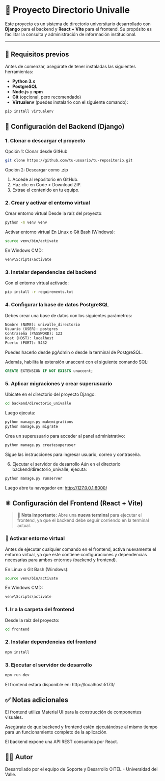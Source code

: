 # 📘 Proyecto Directorio Univalle

Este proyecto es un sistema de directorio universitario desarrollado con **Django** para el backend y **React + Vite** para el frontend. Su propósito es facilitar la consulta y administración de información institucional.

---

## 🧰 Requisitos previos

Antes de comenzar, asegúrate de tener instaladas las siguientes herramientas:

- **Python 3.x**
- **PostgreSQL**
- **Node.js** y **npm**
- **Git** (opcional, pero recomendado)
- **Virtualenv** (puedes instalarlo con el siguiente comando):
```bash
pip install virtualenv
```

## 🚀 Configuración del Backend (Django)
### 1. Clonar o descargar el proyecto
Opción 1: Clonar desde GitHub
```bash
git clone https://github.com/tu-usuario/tu-repositorio.git
```

Opción 2: Descargar como .zip
1. Accede al repositorio en GitHub.
2. Haz clic en Code > Download ZIP.
3. Extrae el contenido en tu equipo.

### 2. Crear y activar el entorno virtual
Crear entorno virtual
Desde la raíz del proyecto:
```bash
python -m venv venv
```

Activar entorno virtual
En Linux o Git Bash (Windows):
```bash
source venv/bin/activate
```

En Windows CMD:
```cmd
venv\Scripts\activate
```

### 3. Instalar dependencias del backend
Con el entorno virtual activado:
```bash
pip install -r requirements.txt
```

### 4. Configurar la base de datos PostgreSQL
Debes crear una base de datos con los siguientes parámetros:
```txt
Nombre (NAME): univalle_directorio
Usuario (USER): postgres
Contraseña (PASSWORD): 123
Host (HOST): localhost
Puerto (PORT): 5432
```

Puedes hacerlo desde pgAdmin o desde la terminal de PostgreSQL.

Además, habilita la extensión unaccent con el siguiente comando SQL:
```sql
CREATE EXTENSION IF NOT EXISTS unaccent;
```

### 5. Aplicar migraciones y crear superusuario
Ubícate en el directorio del proyecto Django:
```bash
cd backend/directorio_univalle
```

Luego ejecuta:
```bash
python manage.py makemigrations
python manage.py migrate
```

Crea un superusuario para acceder al panel administrativo:
```bash
python manage.py createsuperuser
```
Sigue las instrucciones para ingresar usuario, correo y contraseña.


6. Ejecutar el servidor de desarrollo
Aún en el directorio backend/directorio_univalle, ejecuta:
```bash
python manage.py runserver
```
Luego abre tu navegador en: http://127.0.0.1:8000/


## ⚛️ Configuración del Frontend (React + Vite)
> 🧠 **Nota importante:** Abre una **nueva terminal** para ejecutar el frontend, ya que el backend debe seguir corriendo en la terminal actual.

### 🔁 Activar entorno virtual
Antes de ejecutar cualquier comando en el frontend, activa nuevamente el entorno virtual, ya que este contiene configuraciones y dependencias necesarias para ambos entornos (backend y frontend).

En Linux o Git Bash (Windows):
```bash
source venv/bin/activate
```

En Windows CMD:
```cmd
venv\Scripts\activate
```

### 1. Ir a la carpeta del frontend
Desde la raíz del proyecto:

```bash
cd frontend
```

### 2. Instalar dependencias del frontend
```bash
npm install
```
### 3. Ejecutar el servidor de desarrollo
```bash
npm run dev
```

El frontend estará disponible en: http://localhost:5173/

## ✅ Notas adicionales
El frontend utiliza Material UI para la construcción de componentes visuales.

Asegúrate de que backend y frontend estén ejecutándose al mismo tiempo para un funcionamiento completo de la aplicación.

El backend expone una API REST consumida por React.

## 🧑‍💻 Autor
Desarrollado por el equipo de Soporte y Desarrollo OITEL - Universidad del Valle.









